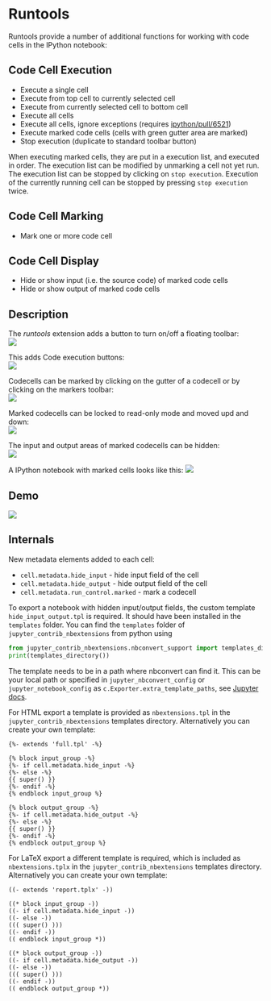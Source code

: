 Runtools
========
Runtools provide a number of additional functions for working with code cells in the IPython notebook:

Code Cell Execution
-------------------

* Execute a single cell
* Execute from top cell to currently selected cell
* Execute from currently selected cell to bottom cell
* Execute all cells
* Execute all cells, ignore exceptions (requires [ipython/pull/6521](https://github.com/ipython/ipython/pull/6521))
* Execute marked code cells (cells with green gutter area are marked)
* Stop execution (duplicate to standard toolbar button)

When executing marked cells, they are put in a execution list, and
executed in order. The execution list can be modified by unmarking
a cell not yet run. The execution list can be stopped by clicking on
`stop execution`. Execution of the currently running cell can be stopped
by pressing `stop execution` twice.

Code Cell Marking
-----------------

* Mark one or more code cell


Code Cell Display
-----------------

* Hide or show input (i.e. the source code) of marked code cells
* Hide or show output of marked code cells


Description
-----------

The *runtools* extension adds a button to turn on/off a floating toolbar:   
![](icon.png)

This adds Code execution buttons:   
![](runtools_execute.png)

Codecells can be marked by clicking on the gutter of a codecell or by clicking on the markers toolbar:   
![](runtools_marker.png)

Marked codecells can be locked to read-only mode and moved upd and down:   
![](runtools_lock.png)

The input and output areas of marked codecells can be hidden:   
![](runtools_show_hide.png)

A IPython notebook with marked cells looks like this:
![](runtools_nb.png)


Demo
----

![](demo.gif)


Internals
---------

New metadata elements added to each cell:
* `cell.metadata.hide_input` - hide input field of the cell
* `cell.metadata.hide_output` - hide output field of the cell
* `cell.metadata.run_control.marked` - mark a codecell

To export a notebook with hidden input/output fields, the custom template `hide_input_output.tpl` is required.
It should have been installed in the `templates` folder.
You can find the `templates` folder of `jupyter_contrib_nbextensions` from python using

```python
from jupyter_contrib_nbextensions.nbconvert_support import templates_directory
print(templates_directory())
```

The template needs to be in a path where nbconvert can find it. This can be your local path or specified in 
`jupyter_nbconvert_config` or `jupyter_notebook_config` as `c.Exporter.extra_template_paths`, see [Jupyter docs](https://jupyter-notebook.readthedocs.io/en/latest/config.html).

For HTML export a template is provided as `nbextensions.tpl` in the `jupyter_contrib_nbextensions` templates directory. Alternatively you can create your own template:
```
{%- extends 'full.tpl' -%}

{% block input_group -%}
{%- if cell.metadata.hide_input -%}
{%- else -%}
{{ super() }}
{%- endif -%}
{% endblock input_group %}

{% block output_group -%}
{%- if cell.metadata.hide_output -%}
{%- else -%}
{{ super() }}
{%- endif -%}
{% endblock output_group %}
```

For LaTeX export a different template is required, which is included as `nbextensions.tplx` in the `jupyter_contrib_nbextensions` templates directory. Alternatively you can create your own template:
```
((- extends 'report.tplx' -))

((* block input_group -))
((- if cell.metadata.hide_input -))
((- else -))
((( super() )))
((- endif -))
(( endblock input_group *))

((* block output_group -))
((- if cell.metadata.hide_output -))
((- else -))
((( super() )))
((- endif -))
(( endblock output_group *))
```